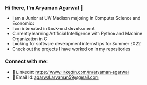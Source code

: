 ### Hi there, I'm Aryaman Agarwal 👋

- I am a Junior at UW Madison majoring in Computer Science and Economics
- I am interested in Back-end development 
- Currently learning Artificial Intelligence with Python and Machine Organization in C
- Looking for software development internships for Summer 2022
- Check out the projects I have worked on in my repositories

### Connect with me:

- 🔭 LinkedIn: https://www.linkedin.com/in/aryaman-agarwal
- 🌱 Email Id: agarwal.aryaman59@gmail.com
